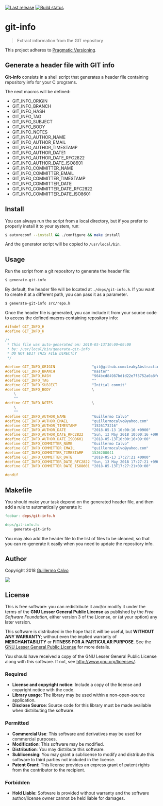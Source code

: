 
[![Last release](https://img.shields.io/github/release/LeakyAbstractions/git-info.svg)](https://github.com/LeakyAbstractions/git-info/releases)
[![Build status](https://travis-ci.org/LeakyAbstractions/git-info.svg?branch=master)](https://travis-ci.org/LeakyAbstractions/git-info)

# git-info

> Extract information from the GIT repository

This project adheres to [Pragmatic Versioning](https://pragver.github.io).


## Generate a header file with GIT info

**Git-info** consists in a shell script that generates a header file containing
repository info for your C programs.

The next macros will be defined:

- GIT_INFO_ORIGIN
- GIT_INFO_BRANCH
- GIT_INFO_HASH
- GIT_INFO_TAG
- GIT_INFO_SUBJECT
- GIT_INFO_BODY
- GIT_INFO_NOTES
- GIT_INFO_AUTHOR_NAME
- GIT_INFO_AUTHOR_EMAIL
- GIT_INFO_AUTHOR_TIMESTAMP
- GIT_INFO_AUTHOR_DATE1
- GIT_INFO_AUTHOR_DATE_RFC2822
- GIT_INFO_AUTHOR_DATE_ISO8601
- GIT_INFO_COMMITTER_NAME
- GIT_INFO_COMMITTER_EMAIL
- GIT_INFO_COMMITTER_TIMESTAMP
- GIT_INFO_COMMITTER_DATE
- GIT_INFO_COMMITTER_DATE_RFC2822
- GIT_INFO_COMMITTER_DATE_ISO8601


## Install

You can always run the script from a local directory, but if you prefer to
properly install it to your system, run:

```bash
$ autoreconf --install && ./configure && make install
```

And the generator script will be copied to `/usr/local/bin`.


## Usage

Run the script from a git repository to generate the header file:

```bash
$ generate-git-info
```

By default, the header file will be located at `./deps/git-info.h`. If you want
to create it at a different path, you can pass it as a parameter.

```bash
$ generate-git-info src/repo.h
```

Once the header file is generated, you can include it from your source code to
access the defined macros containing repository info:

```c
#ifndef GIT_INFO_H
#define GIT_INFO_H

/*
 * This file was auto-generated on: 2018-05-13T10:00+09:00
 * by: /usr/local/bin/generate-git-info
 * DO NOT EDIT THIS FILE DIRECTLY
 */

#define GIT_INFO_ORIGIN                 "git@github.com:LeakyAbstractions/git-info.git"
#define GIT_INFO_BRANCH                 "master"
#define GIT_INFO_HASH                   "964bcd84987bd1d22e7f5752a0a8fd9cdce91ccf"
#define GIT_INFO_TAG                    ""
#define GIT_INFO_SUBJECT                "Initial commit"
#define GIT_INFO_BODY                   \
    \
    ""
#define GIT_INFO_NOTES                  \
    \
    ""
#define GIT_INFO_AUTHOR_NAME            "Guillermo Calvo"
#define GIT_INFO_AUTHOR_EMAIL           "guillermocalvo@yahoo.com"
#define GIT_INFO_AUTHOR_TIMESTAMP       "1526173216"
#define GIT_INFO_AUTHOR_DATE            "2018-05-13 10:00:16 +0900"
#define GIT_INFO_AUTHOR_DATE_RFC2822    "Sun, 13 May 2018 10:00:16 +0900"
#define GIT_INFO_AUTHOR_DATE_ISO8601    "2018-05-13T10:00:16+09:00"
#define GIT_INFO_COMMITTER_NAME         "Guillermo Calvo"
#define GIT_INFO_COMMITTER_EMAIL        "guillermocalvo@yahoo.com"
#define GIT_INFO_COMMITTER_TIMESTAMP    1526200041
#define GIT_INFO_COMMITTER_DATE         "2018-05-13 17:27:21 +0900"
#define GIT_INFO_COMMITTER_DATE_RFC2822 "Sun, 13 May 2018 17:27:21 +0900"
#define GIT_INFO_COMMITTER_DATE_ISO8601 "2018-05-13T17:27:21+09:00"

#endif
```


## Makefile

You should make your task depend on the generated header file, and then add a
rule to automatically generate it:

```Makefile
foobar: deps/git-info.h

deps/git-info.h:
	generate-git-info
```

You may also add the header file to the list of files to be cleaned, so that you
can re-generate it easily when you need to update the repository info.


## Author

Copyright 2018 [Guillermo Calvo](https://github.com/guillermocalvo)

[![](https://resume.guillermo.in/assets/images/thumb.png)](https://guillermo.in/)


## License

This is free software: you can redistribute it and/or modify it under the terms
of the **GNU Lesser General Public License** as published by the
*Free Software Foundation*, either version 3 of the License, or (at your option)
any later version.

This software is distributed in the hope that it will be useful, but
**WITHOUT ANY WARRANTY**; without even the implied warranty of
**MERCHANTABILITY** or **FITNESS FOR A PARTICULAR PURPOSE**. See the
[GNU Lesser General Public License](http://www.gnu.org/licenses/lgpl.html) for
more details.

You should have received a copy of the GNU Lesser General Public License along
with this software. If not, see <http://www.gnu.org/licenses/>.

### Required

- **License and copyright notice**: Include a copy of the license and copyright
notice with the code.
- **Library usage**: The library may be used within a non-open-source
application.
- **Disclose Source**: Source code for this library must be made available when
distributing the software.

### Permitted

- **Commercial Use**: This software and derivatives may be used for commercial
purposes.
- **Modification**: This software may be modified.
- **Distribution**: You may distribute this software.
- **Sublicensing**: You may grant a sublicense to modify and distribute this
software to third parties not included in the license.
- **Patent Grant**: This license provides an express grant of patent rights from
the contributor to the recipient.

### Forbidden

- **Hold Liable**: Software is provided without warranty and the software
author/license owner cannot be held liable for damages.
